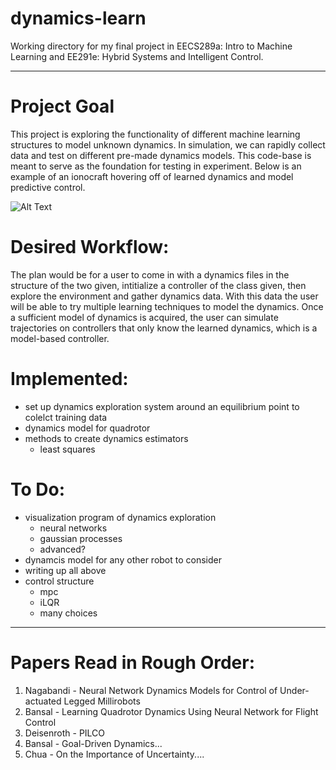 # dynamics-learn
Working directory for my final project in EECS289a: Intro to Machine Learning and EE291e: Hybrid Systems and Intelligent Control.

-------------

# Project Goal
This project is exploring the functionality of different machine learning structures to model unknown dynamics. In simulation, we can rapidly collect data and test on different pre-made dynamics models. This code-base is meant to serve as the foundation for testing in experiment. Below is an example of an ionocraft hovering off of learned dynamics and model predictive control.

![Alt Text](https://github.com/natolambert/dynamics-learn/blob/master/ex.gif)


# Desired Workflow: 
The plan would be for a user to come in with a dynamics files in the structure of the two given, intitialize a controller of the class given, then explore the environment and gather dynamics data. With this data the user will be able to try multiple learning techniques to model the dynamics. Once a sufficient model of dynamics is acquired, the user can simulate trajectories on controllers that only know the learned dynamics, which is a model-based controller.

# Implemented:
- set up dynamics exploration system around an equilibrium point to colelct training data
- dynamics model for quadrotor
- methods to create dynamics estimators
  - least squares

# To Do:
- visualization program of dynamics exploration
  - neural networks
  - gaussian processes
  - advanced?
- dynamcis model for any other robot to consider
- writing up all above
- control structure
  - mpc
  - iLQR
  - many choices
  
--------------
 
# Papers Read in Rough Order:
 1. Nagabandi - Neural Network Dynamics Models for Control of Under-actuated Legged Millirobots
 2. Bansal - Learning Quadrotor Dynamics Using Neural Network for Flight Control
 3. Deisenroth - PILCO
 4. Bansal - Goal-Driven Dynamics... 
 5. Chua - On the Importance of Uncertainty.... 
